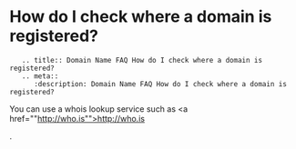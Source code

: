 # How do I check where a domain is registered?

```eval_rst
   .. title:: Domain Name FAQ How do I check where a domain is registered?
   .. meta::
      :description: Domain Name FAQ How do I check where a domain is registered?
```


You can use a whois lookup service such as <a href=""http://who.is"">http://who.is</a>


.

